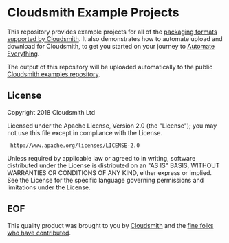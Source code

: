 # Cloudsmith Example Projects

This repository provides example projects for all of the [packaging formats supported by Cloudsmith](https://cloudsmith.io/#package-formats). It also demonstrates how to automate upload and download for Cloudsmith, to get you started on your journey to [Automate Everything](https://corp.cloudsmith.io/tao/).

The output of this repository will be uploaded automatically to the public [Cloudsmith examples repository](https://cloudsmith.io/package/ns/cloudsmith/repos/examples).


## License

Copyright 2018 Cloudsmith Ltd

Licensed under the Apache License, Version 2.0 (the "License");
you may not use this file except in compliance with the License.

     http://www.apache.org/licenses/LICENSE-2.0

Unless required by applicable law or agreed to in writing, software
distributed under the License is distributed on an "AS IS" BASIS,
WITHOUT WARRANTIES OR CONDITIONS OF ANY KIND, either express or implied.
See the License for the specific language governing permissions and
limitations under the License.


## EOF

This quality product was brought to you by [Cloudsmith](https://cloudsmith.io) and the [fine folks who have contributed](https://github.com/cloudsmith-io/cloudsmith-examples/blob/master/CONTRIBUTORS.md).

